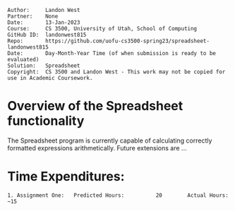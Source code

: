 ```
Author:     Landon West
Partner:    None
Date:       13-Jan-2023
Course:     CS 3500, University of Utah, School of Computing
GitHub ID:  landonwest815
Repo:       https://github.com/uofu-cs3500-spring23/spreadsheet-landonwest815
Date:       Day-Month-Year Time (of when submission is ready to be evaluated)
Solution:   Spreadsheet
Copyright:  CS 3500 and Landon West - This work may not be copied for use in Academic Coursework.
```

# Overview of the Spreadsheet functionality

The Spreadsheet program is currently capable of calculating correctly formatted expressions arithmetically.  Future extensions are ...

# Time Expenditures:

    1. Assignment One:   Predicted Hours:          20        Actual Hours:    ~15